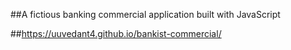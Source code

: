 ##A fictious banking commercial application built with JavaScript


##https://uuvedant4.github.io/bankist-commercial/
